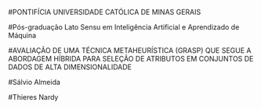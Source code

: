 #PONTIFÍCIA UNIVERSIDADE CATÓLICA DE MINAS GERAIS

#Pós-graduação Lato Sensu em Inteligência Artificial e Aprendizado de Máquina

#AVALIAÇÃO DE UMA TÉCNICA METAHEURÍSTICA (GRASP) QUE SEGUE A ABORDAGEM HÍBRIDA PARA SELEÇÃO DE ATRIBUTOS EM CONJUNTOS DE DADOS DE ALTA DIMENSIONALIDADE

#Sálvio Almeida

#Thieres Nardy
